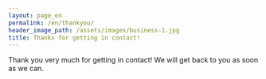 ```yaml
---
layout: page_en
permalink: /en/thankyou/
header_image_path: /assets/images/business-1.jpg
title: Thanks for getting in contact!
---
```

Thank you very much for getting in contact\! We will get back to you as soon as we can.